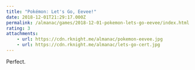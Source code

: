 ```yaml
---
title: "Pokémon: Let's Go, Eevee!"
date: 2018-12-01T21:29:17.000Z
permalink: /almanac/games/2018-12-01-pokemon-lets-go-eevee/index.html
rating: 3
attachments: 
    - url: https://cdn.rknight.me/almanac/pokemon-eevee.jpg
    - url: https://cdn.rknight.me/almanac/lets-go-cert.jpg
---
```


Perfect.